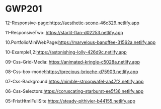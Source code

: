 # GWP201
12-Responsive-page:https://aesthetic-scone-46c329.netlify.app

11-ResponsiveTwo: https://starlit-flan-d02253.netlify.app

10.PortfolioMiniWebPage:https://marvelous-banoffee-31562a.netlify.app


10-Example1,2:https://astonishing-lolly-426d9c.netlify.app

09-Css-Grid-Media: https://animated-kringle-c5028a.netlify.app 



08-Css-box-model:https://precious-brioche-d75903.netlify.app


07-Css-Background:https://nimble-stroopwafel-aa47f2.netlify.app


06-Css-Selectors:https://coruscating-starburst-ee5f36.netlify.app


05-FristHtmlFullSite:https://steady-pithivier-b44155.netlify.app


